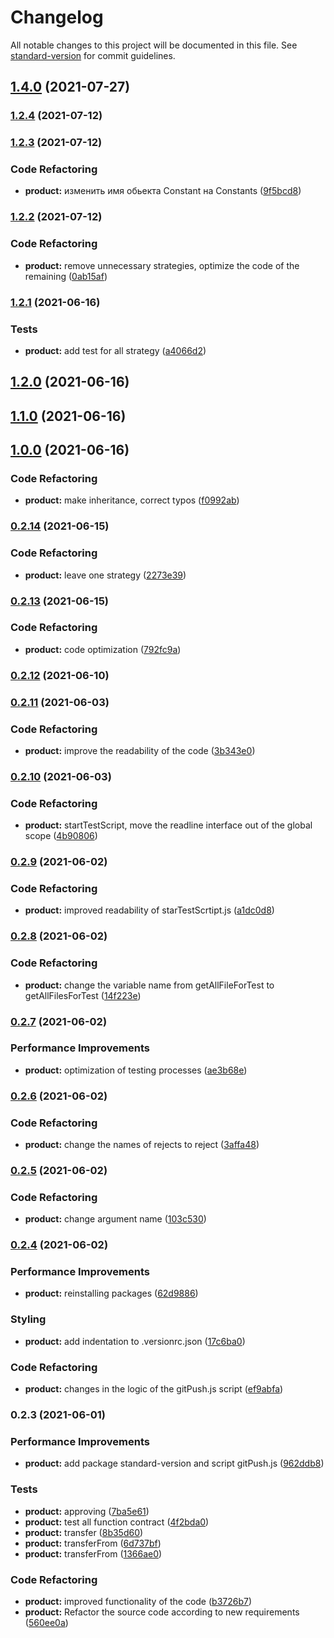 # Changelog

All notable changes to this project will be documented in this file.
See [standard-version](https://github.com/conventional-changelog/standard-version) for commit guidelines.

## [1.4.0](https://github.com/ZunamiLab/ZunamiProtocol/compare/v1.2.4...v1.4.0) (2021-07-27)

### [1.2.4](https://github.com/ZunamiLab/ZunamiProtocol/compare/v1.2.3...v1.2.4) (2021-07-12)

### [1.2.3](https://github.com/ZunamiLab/ZunamiProtocol/compare/v1.2.2...v1.2.3) (2021-07-12)

### Code Refactoring

* **product:** изменить имя обьекта Constant на
  Constants ([9f5bcd8](https://github.com/ZunamiLab/ZunamiProtocol/commit/9f5bcd8e120841d3cbf05d74aa6f55b883187bd9))

### [1.2.2](https://github.com/ZunamiLab/ZunamiProtocol/compare/v1.2.1...v1.2.2) (2021-07-12)

### Code Refactoring

* **product:** remove unnecessary strategies, optimize the code of the
  remaining ([0ab15af](https://github.com/ZunamiLab/ZunamiProtocol/commit/0ab15af7712fb8aae48841d4ff4a8150db019b54))

### [1.2.1](https://github.com/ZunamiLab/ZunamiProtocol/compare/v1.2.0...v1.2.1) (2021-06-16)

### Tests

* **product:** add test for all
  strategy ([a4066d2](https://github.com/ZunamiLab/ZunamiProtocol/commit/a4066d2a3313d100ab8d26282b8ceecb7f859dc9))

## [1.2.0](https://github.com/ZunamiLab/ZunamiProtocol/compare/v1.1.0...v1.2.0) (2021-06-16)

## [1.1.0](https://github.com/ZunamiLab/ZunamiProtocol/compare/v1.0.0...v1.1.0) (2021-06-16)

## [1.0.0](https://github.com/ZunamiLab/ZunamiProtocol/compare/v0.2.14...v1.0.0) (2021-06-16)

### Code Refactoring

* **product:** make inheritance, correct
  typos ([f0992ab](https://github.com/ZunamiLab/ZunamiProtocol/commit/f0992aba1d73eebc8fb8467ef038a2094b42d491))

### [0.2.14](https://github.com/ZunamiLab/ZunamiProtocol/compare/v0.2.13...v0.2.14) (2021-06-15)

### Code Refactoring

* **product:** leave one
  strategy ([2273e39](https://github.com/ZunamiLab/ZunamiProtocol/commit/2273e39b38a395f194c548d2f188c11a2173e10e))

### [0.2.13](https://github.com/ZunamiLab/ZunamiProtocol/compare/v0.2.12...v0.2.13) (2021-06-15)

### Code Refactoring

* **product:** code
  optimization ([792fc9a](https://github.com/ZunamiLab/ZunamiProtocol/commit/792fc9afb7fed1bd0d24ec8ff4c13aaef7944240))

### [0.2.12](https://github.com/ZunamiLab/ZunamiProtocol/compare/v0.2.11...v0.2.12) (2021-06-10)

### [0.2.11](https://github.com/ZunamiLab/ZunamiProtocol/compare/v0.2.10...v0.2.11) (2021-06-03)

### Code Refactoring

* **product:** improve the readability of the
  code ([3b343e0](https://github.com/ZunamiLab/ZunamiProtocol/commit/3b343e02dce25595a8bed682de9e5dcdba6c4b59))

### [0.2.10](https://github.com/ZunamiLab/ZunamiProtocol/compare/v0.2.9...v0.2.10) (2021-06-03)

### Code Refactoring

* **product:** startTestScript, move the readline interface out of the global
  scope ([4b90806](https://github.com/ZunamiLab/ZunamiProtocol/commit/4b90806814fcec5553068e6ca11d85976f2f7287))

### [0.2.9](https://github.com/ZunamiLab/ZunamiProtocol/compare/v0.2.8...v0.2.9) (2021-06-02)

### Code Refactoring

* **product:** improved readability of
  starTestScrtipt.js ([a1dc0d8](https://github.com/ZunamiLab/ZunamiProtocol/commit/a1dc0d8a765550af8e0105a3f932b5c9126333ec))

### [0.2.8](https://github.com/ZunamiLab/ZunamiProtocol/compare/v0.2.7...v0.2.8) (2021-06-02)

### Code Refactoring

* **product:** change the variable name from getAllFileForTest to
  getAllFilesForTest ([14f223e](https://github.com/ZunamiLab/ZunamiProtocol/commit/14f223eed4d32a3fc44625ab8c1a9ad37b89d741))

### [0.2.7](https://github.com/ZunamiLab/ZunamiProtocol/compare/v0.2.6...v0.2.7) (2021-06-02)

### Performance Improvements

* **product:** optimization of testing
  processes ([ae3b68e](https://github.com/ZunamiLab/ZunamiProtocol/commit/ae3b68e3b76684b5d743eecd59f48c79740dcb47))

### [0.2.6](https://github.com/ZunamiLab/ZunamiProtocol/compare/v0.2.5...v0.2.6) (2021-06-02)

### Code Refactoring

* **product:** change the names of rejects to
  reject ([3affa48](https://github.com/ZunamiLab/ZunamiProtocol/commit/3affa488c1b916c19cd5e87bea8685438c4e6eb3))

### [0.2.5](https://github.com/ZunamiLab/ZunamiProtocol/compare/v0.2.4...v0.2.5) (2021-06-02)

### Code Refactoring

* **product:** change argument
  name ([103c530](https://github.com/ZunamiLab/ZunamiProtocol/commit/103c5300503e8ac1c11cf9614cc22a23995ad2f5))

### [0.2.4](https://github.com/ZunamiLab/ZunamiProtocol/compare/v0.2.3...v0.2.4) (2021-06-02)

### Performance Improvements

* **product:** reinstalling
  packages ([62d9886](https://github.com/ZunamiLab/ZunamiProtocol/commit/62d988641171c6ef3a253c4e6d7854994c40d319))

### Styling

* **product:** add indentation to
  .versionrc.json ([17c6ba0](https://github.com/ZunamiLab/ZunamiProtocol/commit/17c6ba0e9b0820ebc81feab6704b484f3cf0963d))

### Code Refactoring

* **product:** changes in the logic of the gitPush.js
  script ([ef9abfa](https://github.com/ZunamiLab/ZunamiProtocol/commit/ef9abfa6f3fa8018c99bf90f777ed7a6b969195a))

### 0.2.3 (2021-06-01)

### Performance Improvements

* **product:** add package standard-version and script
  gitPush.js ([962ddb8](https://github.com/ZunamiLab/ZunamiProtocol/commit/962ddb861a7fb0b096eb3bbec2506fe6793002f7))

### Tests

* **product:**
  approving ([7ba5e61](https://github.com/ZunamiLab/ZunamiProtocol/commit/7ba5e617c5933403528c7aa962ce7ae82b1247ba))
* **product:** test all function
  contract ([4f2bda0](https://github.com/ZunamiLab/ZunamiProtocol/commit/4f2bda0d89ad875c47921c47040d4bb50f36d84a))
* **product:**
  transfer ([8b35d60](https://github.com/ZunamiLab/ZunamiProtocol/commit/8b35d60214ad4b5d603ee7764e7f8c1b08df2ed3))
* **product:**
  transferFrom ([6d737bf](https://github.com/ZunamiLab/ZunamiProtocol/commit/6d737bfd1c0e786d324d398c29a515124bf50a2d))
* **product:**
  transferFrom ([1366ae0](https://github.com/ZunamiLab/ZunamiProtocol/commit/1366ae061a7913f5c47a606d847b318fffac3721))

### Code Refactoring

* **product:** improved functionality of the
  code ([b3726b7](https://github.com/ZunamiLab/ZunamiProtocol/commit/b3726b7b65538212d68715ccedeeb4fb76454951))
* **product:** Refactor the source code according to new
  requirements ([560ee0a](https://github.com/ZunamiLab/ZunamiProtocol/commit/560ee0aeec0d4aac6abdf9baed9dedc8fe1ef197))
